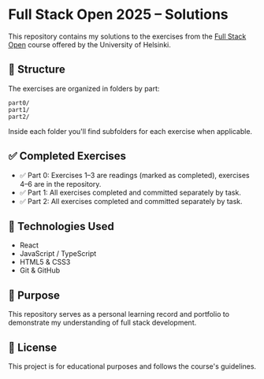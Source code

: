 # Full Stack Open 2025 – Solutions

This repository contains my solutions to the exercises from the [Full Stack Open](https://fullstackopen.com/) course offered by the University of Helsinki.

## 📁 Structure

The exercises are organized in folders by part:

    part0/
    part1/
    part2/

Inside each folder you'll find subfolders for each exercise when applicable.

## ✅ Completed Exercises

- ✅ Part 0: Exercises 1–3 are readings (marked as completed), exercises 4–6 are in the repository.
- ✅ Part 1: All exercises completed and committed separately by task.
- ✅ Part 2: All exercises completed and committed separately by task.

## 🔧 Technologies Used

- React
- JavaScript / TypeScript
- HTML5 & CSS3
- Git & GitHub

## 🚀 Purpose

This repository serves as a personal learning record and portfolio to demonstrate my understanding of full stack development.

## 📜 License

This project is for educational purposes and follows the course's guidelines.
